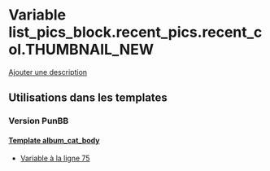 # Variable list_pics_block.recent_pics.recent_col.THUMBNAIL_NEW
[Ajouter une description](https://fa-tvars.appspot.com/var/list_pics_block.recent_pics.recent_col.THUMBNAIL_NEW)

## Utilisations dans les templates

### Version PunBB

#### [Template album_cat_body](punbb/album_cat_body.md)
* [Variable &agrave; la ligne 75](../punbb/album_cat_body.tpl#L75)